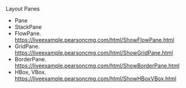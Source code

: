 Layout Panes
- Pane
- StackPane
- FlowPane. https://liveexample.pearsoncmg.com/html/ShowFlowPane.html
- GridPane. https://liveexample.pearsoncmg.com/html/ShowGridPane.html
- BorderPane. https://liveexample.pearsoncmg.com/html/ShowBorderPane.html
- HBox, VBox. https://liveexample.pearsoncmg.com/html/ShowHBoxVBox.html
